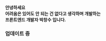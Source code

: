 <div>
 <h4>안녕하세요
  <br/>
  어려움은 있어도 안 되는 건 없다고 생각하며 개발하는
  <br/>
  프론트엔드 개발자 박창수 입니다.
 </h4>
 
  <h3>업데이트 중</h3> 
</div>
